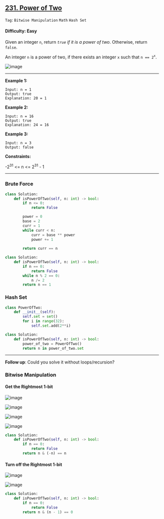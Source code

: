 ## [231. Power of Two](https://leetcode.com/problems/power-of-two)

```Tag```: ```Bitwise Manipulation``` ```Math``` ```Hash Set```

#### Difficulty: Easy

Given an integer ```n```, return _```true``` if it is a power of two_. Otherwise, return ```false```.

An integer ```n``` is a power of two, if there exists an integer ```x``` such that ```n == 2```<sup>```x```</sup>.

![image](https://user-images.githubusercontent.com/35042430/234656264-268ceecc-9dad-4508-be2d-93ba38476bec.png)

---

__Example 1:__
```
Input: n = 1
Output: true
Explanation: 20 = 1
```

__Example 2:__
```
Input: n = 16
Output: true
Explanation: 24 = 16
```

__Example 3:__
```
Input: n = 3
Output: false
```

__Constraints:__

-2<sup>31</sup> <= n <= 2<sup>31</sup> - 1

---

### Brute Force

```Python
class Solution:
    def isPowerOfTwo(self, n: int) -> bool:
        if n <= 0:
            return False

        power = 0
        base = 2
        curr = 1
        while curr < n:
            curr = base ** power
            power += 1
        
        return curr == n
```

```Python
class Solution:
    def isPowerOfTwo(self, n: int) -> bool:
        if n == 0:
            return False
        while n % 2 == 0:
            n /= 2
        return n == 1
```

### Hash Set

```Python
class PowerOfTwo:
    def __init__(self):
        self.set = set()
        for i in range(32):
            self.set.add(2**i)

class Solution:
    def isPowerOfTwo(self, n: int) -> bool:
        power_of_two = PowerOfTwo()
        return n in power_of_two.set
```

---

__Follow up__: Could you solve it without loops/recursion?

### Bitwise Manipulation 

#### Get the Rightmost 1-bit

![image](https://user-images.githubusercontent.com/35042430/234666139-71e2c7fa-d981-484c-9c06-34a86dbc270b.png)

![image](https://leetcode.com/problems/power-of-two/Figures/231/twos.png)

![image](https://leetcode.com/problems/power-of-two/Figures/231/rightmost.png)

![image](https://leetcode.com/problems/power-of-two/Figures/231/first2.png)

```Python
class Solution:
    def isPowerOfTwo(self, n: int) -> bool:
        if n == 0:
            return False
        return n & (-n) == n
```

#### Turn off the Rightmost 1-bit

![image](https://leetcode.com/problems/power-of-two/Figures/231/turn2.png)

![image](https://leetcode.com/problems/power-of-two/Figures/231/second2.png)

```Python
class Solution:
    def isPowerOfTwo(self, n: int) -> bool:
        if n == 0:
            return False
        return n & (n - 1) == 0
```

